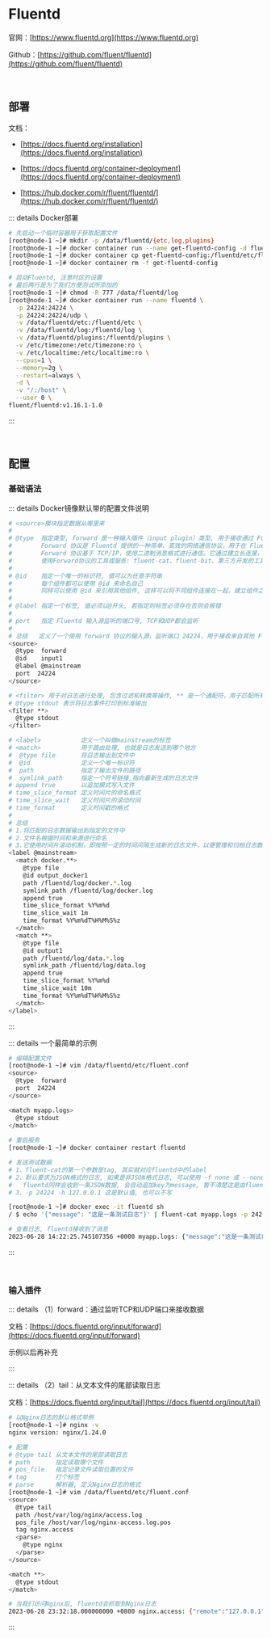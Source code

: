 # Fluentd

官网：[https://www.fluentd.org](https://www.fluentd.org)

Github：[https://github.com/fluent/fluentd](https://github.com/fluent/fluentd)

<br />

## 部署

文档：

* [https://docs.fluentd.org/installation](https://docs.fluentd.org/installation)

* [https://docs.fluentd.org/container-deployment](https://docs.fluentd.org/container-deployment)
* [https://hub.docker.com/r/fluent/fluentd/](https://hub.docker.com/r/fluent/fluentd/)

::: details Docker部署

```bash
# 先启动一个临时容器用于获取配置文件
[root@node-1 ~]# mkdir -p /data/fluentd/{etc,log,plugins}
[root@node-1 ~]# docker container run --name get-fluentd-config -d fluent/fluentd:v1.16.1-1.0
[root@node-1 ~]# docker container cp get-fluentd-config:/fluentd/etc/fluent.conf /data/fluentd/etc
[root@node-1 ~]# docker container rm -f get-fluentd-config

# 启动Fluentd, 注意时区的设置
# 最后两行是为了我们方便测试所添加的
[root@node-1 ~]# chmod -R 777 /data/fluentd/log
[root@node-1 ~]# docker container run --name fluentd \
  -p 24224:24224 \
  -p 24224:24224/udp \
  -v /data/fluentd/etc:/fluentd/etc \
  -v /data/fluentd/log:/fluentd/log \
  -v /data/fluentd/plugins:/fluentd/plugins \
  -v /etc/timezone:/etc/timezone:ro \
  -v /etc/localtime:/etc/localtime:ro \
  --cpus=1 \
  --memory=2g \
  --restart=always \
  -d \
  -v "/:/host" \
  --user 0 \
fluent/fluentd:v1.16.1-1.0
```

:::

<br />

## 配置

### 基础语法

::: details Docker镜像默认带的配置文件说明

```bash
# <source>模块指定数据从哪里来
#
# @type  指定类型, forward 是一种输入插件（input plugin）类型, 用于接收通过 Forward 协议发送的日志事件
#        Forward 协议是 Fluentd 提供的一种简单、高效的网络通信协议，用于在 Fluentd 实例之间进行日志数据的转发和分发
#        Forward 协议基于 TCP/IP，使用二进制消息格式进行通信。它通过建立长连接，支持可靠的消息传递，并具有较低的网络传输开销
#        使用Forward协议的工具或服务: fluent-cat、fluent-bit、第三方开发的工具和库
#
# @id    指定一个唯一的标识符, 值可以为任意字符串
#        每个组件都可以使用 @id 来命名自己
#        同样可以使用 @id 来引用其他组件, 这样可以将不同组件连接在一起，建立组件之间的关联关系
#
# @label 指定一个标签, 值必须以@开头, 若指定则标签必须存在否则会报错
#
# port   指定 Fluentd 输入源监听的端口号, TCP和UDP都会监听
#
# 总结   定义了一个使用 forward 协议的输入源，监听端口 24224，用于接收来自其他 Fluentd 实例或 Fluentd 客户端的日志事件
<source>
  @type  forward
  @id    input1
  @label @mainstream
  port  24224
</source>

# <filter> 用于对日志进行处理, 包含过滤和转换等操作, ** 是一个通配符，用于匹配所有的标签
# @type stdout 表示将日志事件打印到标准输出
<filter **>
  @type stdout
</filter>

# <label>           定义一个叫做mainstream的标签
# <match>           用于路由处理, 也就是日志发送到哪个地方
#  @type file       将日志输出到文件中
#  @id              定义一个唯一标识符
#  path             指定了输出文件的路径
#  symlink_path     指定一个符号链接,指向最新生成的日志文件
# append true       以追加模式写入文件
# time_slice_format 定义时间片的命名格式
# time_slice_wait   定义时间片的滚动时间
# time_format       定义时间戳的格式
#
# 总结
# 1.将匹配的日志数据输出到指定的文件中
# 2.文件名根据时间和来源进行命名
# 3.它使用时间片滚动机制，即按照一定的时间间隔生成新的日志文件，以便管理和归档日志数据
<label @mainstream>
  <match docker.**>
    @type file
    @id output_docker1
    path /fluentd/log/docker.*.log
    symlink_path /fluentd/log/docker.log
    append true
    time_slice_format %Y%m%d
    time_slice_wait 1m
    time_format %Y%m%dT%H%M%S%z
  </match>
  <match **>
    @type file
    @id output1
    path /fluentd/log/data.*.log
    symlink_path /fluentd/log/data.log
    append true
    time_slice_format %Y%m%d
    time_slice_wait 10m
    time_format %Y%m%dT%H%M%S%z
  </match>
</label>
```

:::

::: details 一个最简单的示例

```bash
# 编辑配置文件
[root@node-1 ~]# vim /data/fluentd/etc/fluent.conf
<source>
  @type  forward
  port  24224
</source>

<match myapp.logs>
  @type stdout
</match>
  
# 重启服务
[root@node-1 ~]# docker container restart fluentd

# 发送测试数据
# 1、fluent-cat的第一个参数是tag, 其实就对应fluentd中的label
# 2、默认要求为JSON格式的日志, 如果是非JSON格式日志, 可以使用 -f none 或 --none 来指定格式
#   fluentd同样会收到一条JSON数据, 会自动追加key为message, 暂不清楚这是由fluent-cat还是fluentd来隐式操作的
# 3、-p 24224 -h 127.0.0.1 这是默认值, 也可以不写

[root@node-1 ~]# docker exec -it fluentd sh
/ $ echo '{"message": "这是一条测试日志"}' | fluent-cat myapp.logs -p 24224 -h 127.0.0.1

# 查看日志, fluentd接收到了消息
2023-06-28 14:22:25.745107356 +0000 myapp.logs: {"message":"这是一条测试日志"}
```

:::

<br />

### 输入插件

::: details （1）forward：通过监听TCP和UDP端口来接收数据

文档：[https://docs.fluentd.org/input/forward](https://docs.fluentd.org/input/forward)

示例以后再补充

:::

::: details （2）tail：从文本文件的尾部读取日志

文档：[https://docs.fluentd.org/input/tail](https://docs.fluentd.org/input/tail)

```bash
# 以Nginx日志的默认格式举例
[root@node-1 ~]# nginx -v
nginx version: nginx/1.24.0

# 配置
# @type tail 从文本文件的尾部读取日志
# path       指定读取哪个文件
# pos_file   指定记录文件读取位置的文件
# tag        打个标签
# parse      解析器, 定义Nginx日志的格式
[root@node-1 ~]# vim /data/fluentd/etc/fluent.conf
<source>
  @type tail
  path /host/var/log/nginx/access.log
  pos_file /host/var/log/nginx-access.log.pos
  tag nginx.access
  <parse>
    @type nginx
  </parse>
</source>

<match **>
  @type stdout
</match>

# 当我们访问Nginx后, fluentd会抓取到Nginx日志
2023-06-28 23:32:18.000000000 +0800 nginx.access: {"remote":"127.0.0.1","host":"-","user":"-","method":"GET","path":"/","code":"200","size":"615","referer":"-","agent":"curl/7.29.0","http_x_forwarded_for":"-"}
```

:::
